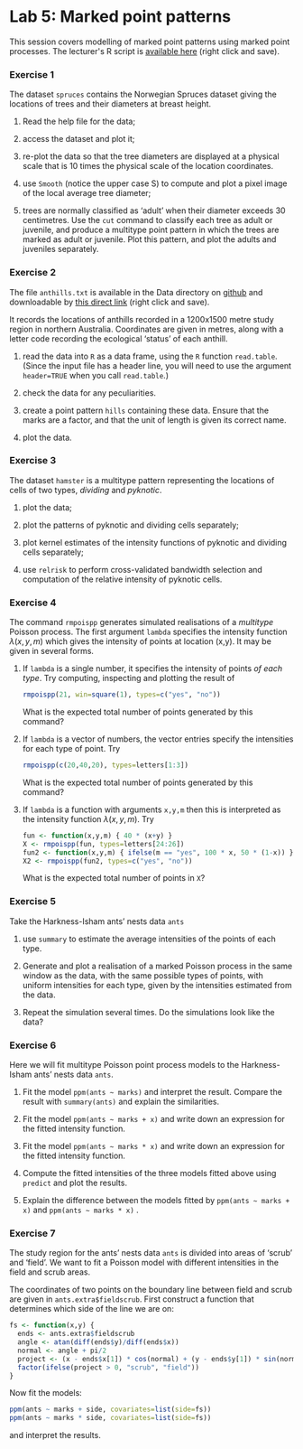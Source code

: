 Lab 5: Marked point patterns
================

This session covers modelling of marked point patterns using marked point processes.
The lecturer's R script is [available here](https://raw.githubusercontent.com/spatstat/Melb2018/master/Scripts/script05.R) (right click and save).

### Exercise 1

The dataset `spruces` contains the Norwegian Spruces dataset giving the locations of trees and their diameters at breast height.

1.  Read the help file for the data;

2.  access the dataset and plot it;

3.  re-plot the data so that the tree diameters are displayed at a physical scale that is 10 times the physical scale of the location coordinates.

4.  use `Smooth` (notice the upper case S) to compute and plot a pixel image of the local average tree diameter;

5.  trees are normally classified as ‘adult’ when their diameter exceeds 30 centimetres. Use the `cut` command to classify each tree as adult or juvenile, and produce a multitype point pattern in which the trees are marked as adult or juvenile. Plot this pattern, and plot the adults and juveniles separately.

### Exercise 2

The file `anthills.txt` is available in the Data directory on [github](https://github.com/spatstat/Melb2018) and downloadable by [this direct link](https://raw.githubusercontent.com/spatstat/Melb2018/master/Data/anthills.txt) (right click and save).

It records the locations of anthills recorded in a 1200x1500 metre study region in northern Australia. Coordinates are given in metres, along with a letter code recording the ecological ‘status’ of each anthill.

1.  read the data into `R` as a data frame, using the `R` function `read.table`. (Since the input file has a header line, you will need to use the argument `header=TRUE` when you call `read.table`.)

2.  check the data for any peculiarities.

3.  create a point pattern `hills` containing these data. Ensure that the marks are a factor, and that the unit of length is given its correct name.

4.  plot the data.

### Exercise 3

The dataset `hamster` is a multitype pattern representing the locations of cells of two types, *dividing* and *pyknotic*.

1.  plot the data;

2.  plot the patterns of pyknotic and dividing cells separately;

3.  plot kernel estimates of the intensity functions of pyknotic and dividing cells separately;

4.  use `relrisk` to perform cross-validated bandwidth selection and computation of the relative intensity of pyknotic cells.

### Exercise 4

The command `rmpoispp` generates simulated realisations of a *multitype* Poisson process. The first argument `lambda` specifies the intensity function *λ*(*x*, *y*, *m*) which gives the intensity of points at location (x,y). It may be given in several forms.

1.  If `lambda` is a single number, it specifies the intensity of points *of each type*. Try computing, inspecting and plotting the result of

    ``` r
    rmpoispp(21, win=square(1), types=c("yes", "no"))
    ```

    What is the expected total number of points generated by this command?

2.  If `lambda` is a vector of numbers, the vector entries specify the intensities for each type of point. Try

    ``` r
    rmpoispp(c(20,40,20), types=letters[1:3])
    ```

    What is the expected total number of points generated by this command?

3.  If `lambda` is a function with arguments `x,y,m` then this is interpreted as the intensity function *λ*(*x*, *y*, *m*). Try

    ``` r
    fun <- function(x,y,m) { 40 * (x+y) }
    X <- rmpoispp(fun, types=letters[24:26])
    fun2 <- function(x,y,m) { ifelse(m == "yes", 100 * x, 50 * (1-x)) }
    X2 <- rmpoispp(fun2, types=c("yes", "no"))
    ```

    What is the expected total number of points in `X`?

### Exercise 5

Take the Harkness-Isham ants’ nests data `ants`

1.  use `summary` to estimate the average intensities of the points of each type.

2.  Generate and plot a realisation of a marked Poisson process in the same window as the data, with the same possible types of points, with uniform intensities for each type, given by the intensities estimated from the data.

3.  Repeat the simulation several times. Do the simulations look like the data?

### Exercise 6

Here we will fit multitype Poisson point process models to the Harkness-Isham ants’ nests data `ants`.

1.  Fit the model `ppm(ants ~ marks)` and interpret the result. Compare the result with `summary(ants)` and explain the similarities.

2.  Fit the model `ppm(ants ~ marks + x)` and write down an expression for the fitted intensity function.

3.  Fit the model `ppm(ants ~ marks * x)` and write down an expression for the fitted intensity function.

4.  Compute the fitted intensities of the three models fitted above using `predict` and plot the results.

5.  Explain the difference between the models fitted by `ppm(ants ~ marks + x)` and `ppm(ants ~ marks * x)` .

### Exercise 7

The study region for the ants’ nests data `ants` is divided into areas of ‘scrub’ and ‘field’. We want to fit a Poisson model with different intensities in the field and scrub areas.

The coordinates of two points on the boundary line between field and scrub are given in `ants.extra$fieldscrub`. First construct a function that determines which side of the line we are on:

``` r
fs <- function(x,y) {
  ends <- ants.extra$fieldscrub
  angle <- atan(diff(ends$y)/diff(ends$x))
  normal <- angle + pi/2
  project <- (x - ends$x[1]) * cos(normal) + (y - ends$y[1]) * sin(normal)
  factor(ifelse(project > 0, "scrub", "field"))
}
```

Now fit the models:

``` r
ppm(ants ~ marks + side, covariates=list(side=fs))
ppm(ants ~ marks * side, covariates=list(side=fs))
```

and interpret the results.
